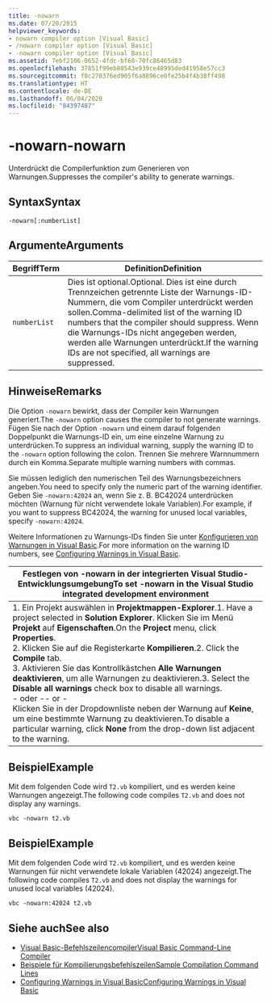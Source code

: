 ```yaml
---
title: -nowarn
ms.date: 07/20/2015
helpviewer_keywords:
- nowarn compiler option [Visual Basic]
- /nowarn compiler option [Visual Basic]
- -nowarn compiler option [Visual Basic]
ms.assetid: 7ebf2106-0652-4fdc-bf60-70fc86465d83
ms.openlocfilehash: 37851f99eb88543e939ce48995ded41958e57cc3
ms.sourcegitcommit: f8c270376ed905f6a8896ce0fe25b4f4b38ff498
ms.translationtype: HT
ms.contentlocale: de-DE
ms.lasthandoff: 06/04/2020
ms.locfileid: "84397487"
---
```

# <a name="-nowarn"></a><span data-ttu-id="a531d-102">-nowarn</span><span class="sxs-lookup"><span data-stu-id="a531d-102">-nowarn</span></span>
<span data-ttu-id="a531d-103">Unterdrückt die Compilerfunktion zum Generieren von Warnungen.</span><span class="sxs-lookup"><span data-stu-id="a531d-103">Suppresses the compiler's ability to generate warnings.</span></span>  
  
## <a name="syntax"></a><span data-ttu-id="a531d-104">Syntax</span><span class="sxs-lookup"><span data-stu-id="a531d-104">Syntax</span></span>  
  
```console  
-nowarn[:numberList]  
```  
  
## <a name="arguments"></a><span data-ttu-id="a531d-105">Argumente</span><span class="sxs-lookup"><span data-stu-id="a531d-105">Arguments</span></span>  
  
|<span data-ttu-id="a531d-106">Begriff</span><span class="sxs-lookup"><span data-stu-id="a531d-106">Term</span></span>|<span data-ttu-id="a531d-107">Definition</span><span class="sxs-lookup"><span data-stu-id="a531d-107">Definition</span></span>|  
|---|---|  
|`numberList`|<span data-ttu-id="a531d-108">Dies ist optional.</span><span class="sxs-lookup"><span data-stu-id="a531d-108">Optional.</span></span> <span data-ttu-id="a531d-109">Dies ist eine durch Trennzeichen getrennte Liste der Warnungs-ID-Nummern, die vom Compiler unterdrückt werden sollen.</span><span class="sxs-lookup"><span data-stu-id="a531d-109">Comma-delimited list of the warning ID numbers that the compiler should suppress.</span></span> <span data-ttu-id="a531d-110">Wenn die Warnungs-IDs nicht angegeben werden, werden alle Warnungen unterdrückt.</span><span class="sxs-lookup"><span data-stu-id="a531d-110">If the warning IDs are not specified, all warnings are suppressed.</span></span>|  
  
## <a name="remarks"></a><span data-ttu-id="a531d-111">Hinweise</span><span class="sxs-lookup"><span data-stu-id="a531d-111">Remarks</span></span>  
 <span data-ttu-id="a531d-112">Die Option `-nowarn` bewirkt, dass der Compiler kein Warnungen generiert.</span><span class="sxs-lookup"><span data-stu-id="a531d-112">The `-nowarn` option causes the compiler to not generate warnings.</span></span> <span data-ttu-id="a531d-113">Fügen Sie nach der Option `-nowarn` und einem darauf folgenden Doppelpunkt die Warnungs-ID ein, um eine einzelne Warnung zu unterdrücken.</span><span class="sxs-lookup"><span data-stu-id="a531d-113">To suppress an individual warning, supply the warning ID to the `-nowarn` option following the colon.</span></span> <span data-ttu-id="a531d-114">Trennen Sie mehrere Warnnummern durch ein Komma.</span><span class="sxs-lookup"><span data-stu-id="a531d-114">Separate multiple warning numbers with commas.</span></span>  
  
 <span data-ttu-id="a531d-115">Sie müssen lediglich den numerischen Teil des Warnungsbezeichners angeben.</span><span class="sxs-lookup"><span data-stu-id="a531d-115">You need to specify only the numeric part of the warning identifier.</span></span> <span data-ttu-id="a531d-116">Geben Sie `-nowarn:42024` an, wenn Sie z. B. BC42024 unterdrücken möchten (Warnung für nicht verwendete lokale Variablen).</span><span class="sxs-lookup"><span data-stu-id="a531d-116">For example, if you want to suppress BC42024, the warning for unused local variables, specify `-nowarn:42024`.</span></span>  
  
 <span data-ttu-id="a531d-117">Weitere Informationen zu Warnungs-IDs finden Sie unter [Konfigurieren von Warnungen in Visual Basic](/visualstudio/ide/configuring-warnings-in-visual-basic).</span><span class="sxs-lookup"><span data-stu-id="a531d-117">For more information on the warning ID numbers, see [Configuring Warnings in Visual Basic](/visualstudio/ide/configuring-warnings-in-visual-basic).</span></span>  
  
|<span data-ttu-id="a531d-118">Festlegen von -nowarn in der integrierten Visual Studio-Entwicklungsumgebung</span><span class="sxs-lookup"><span data-stu-id="a531d-118">To set -nowarn in the Visual Studio integrated development environment</span></span>|  
|---|  
|<span data-ttu-id="a531d-119">1.  Ein Projekt auswählen in **Projektmappen-Explorer**.</span><span class="sxs-lookup"><span data-stu-id="a531d-119">1.  Have a project selected in **Solution Explorer**.</span></span> <span data-ttu-id="a531d-120">Klicken Sie im Menü **Projekt** auf **Eigenschaften**.</span><span class="sxs-lookup"><span data-stu-id="a531d-120">On the **Project** menu, click **Properties**.</span></span> <br /><span data-ttu-id="a531d-121">2.  Klicken Sie auf die Registerkarte **Kompilieren**.</span><span class="sxs-lookup"><span data-stu-id="a531d-121">2.  Click the **Compile** tab.</span></span><br /><span data-ttu-id="a531d-122">3.  Aktivieren Sie das Kontrollkästchen **Alle Warnungen deaktivieren**, um alle Warnungen zu deaktivieren.</span><span class="sxs-lookup"><span data-stu-id="a531d-122">3.  Select the **Disable all warnings** check box to disable all warnings.</span></span><br />     <span data-ttu-id="a531d-123">- oder -</span><span class="sxs-lookup"><span data-stu-id="a531d-123">- or -</span></span><br />     <span data-ttu-id="a531d-124">Klicken Sie in der Dropdownliste neben der Warnung auf **Keine**, um eine bestimmte Warnung zu deaktivieren.</span><span class="sxs-lookup"><span data-stu-id="a531d-124">To disable a particular warning, click **None** from the drop-down list adjacent to the warning.</span></span>|  
  
## <a name="example"></a><span data-ttu-id="a531d-125">Beispiel</span><span class="sxs-lookup"><span data-stu-id="a531d-125">Example</span></span>  
 <span data-ttu-id="a531d-126">Mit dem folgenden Code wird `T2.vb` kompiliert, und es werden keine Warnungen angezeigt.</span><span class="sxs-lookup"><span data-stu-id="a531d-126">The following code compiles `T2.vb` and does not display any warnings.</span></span>  
  
```console
vbc -nowarn t2.vb  
```  
  
## <a name="example"></a><span data-ttu-id="a531d-127">Beispiel</span><span class="sxs-lookup"><span data-stu-id="a531d-127">Example</span></span>  
 <span data-ttu-id="a531d-128">Mit dem folgenden Code wird `T2.vb` kompiliert, und es werden keine Warnungen für nicht verwendete lokale Variablen (42024) angezeigt.</span><span class="sxs-lookup"><span data-stu-id="a531d-128">The following code compiles `T2.vb` and does not display the warnings for unused local variables (42024).</span></span>  
  
```console
vbc -nowarn:42024 t2.vb  
```  
  
## <a name="see-also"></a><span data-ttu-id="a531d-129">Siehe auch</span><span class="sxs-lookup"><span data-stu-id="a531d-129">See also</span></span>

- [<span data-ttu-id="a531d-130">Visual Basic-Befehlszeilencompiler</span><span class="sxs-lookup"><span data-stu-id="a531d-130">Visual Basic Command-Line Compiler</span></span>](index.md)
- [<span data-ttu-id="a531d-131">Beispiele für Kompilierungsbefehlszeilen</span><span class="sxs-lookup"><span data-stu-id="a531d-131">Sample Compilation Command Lines</span></span>](sample-compilation-command-lines.md)
- [<span data-ttu-id="a531d-132">Configuring Warnings in Visual Basic</span><span class="sxs-lookup"><span data-stu-id="a531d-132">Configuring Warnings in Visual Basic</span></span>](/visualstudio/ide/configuring-warnings-in-visual-basic)
